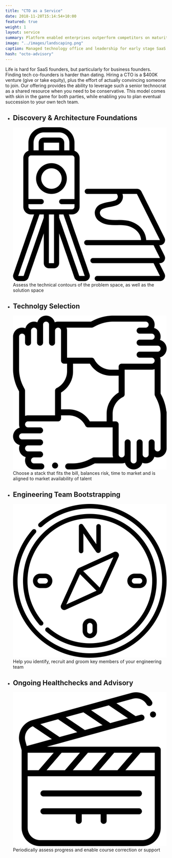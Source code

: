```yaml
---
title: "CTO as a Service"
date: 2018-11-28T15:14:54+10:00
featured: true
weight: 1
layout: service
summary: Platform enabled enterprises outperform competitors on maturity indices, including IT agility, Customer Experience & Cost of operations. Platformatory can enable you to forge a strong cloud native backbone & platform definition fit to your business domain.
image: "../images/landscaping.png"
caption: Managed technology office and leadership for early stage SaaS startups
hash: "octo-advisory"
---
```


Life is hard for SaaS founders, but particularly for business founders. Finding tech co-founders is harder than dating. Hiring a CTO is a $400K venture (give or take equity), plus the effort of actually convincing someone to join. Our offering provides the ability to leverage such a senior technocrat as a shared resource when you need to be conservative. This model comes with skin in the game for both parties, while enabling you to plan eventual succession to your own tech team.

* <div class="text-center platform-strategy"><h2 >Discovery & Architecture Foundations</h2><span class="icon-serv py-2"><img src="../images/icons/survey.svg" /></span>Assess the technical contours of the problem space, as well as the solution space</div>
* <div class="text-center platform-strategy"><h2 >Technolgy Selection</h2><span class="icon-serv py-2"><img src="../images/icons/facilitate.svg" /></span>Choose a stack that fits the bill, balances risk, time to market and is aligned to market availability of talent</div>
* <div class="text-center platform-strategy"><h2 >Engineering Team Bootstrapping</h2><span class="icon-serv py-2"><img src="../images/icons/navigate.svg" /></span>Help you identify, recruit and groom key members of your engineering team</div>
* <div class="text-center platform-strategy"><h2 >Ongoing Healthchecks and Advisory</h2><span class="icon-serv py-2"><img src="../images/icons/action.svg" /></span>Periodically assess progress and enable course correction or support</div>



